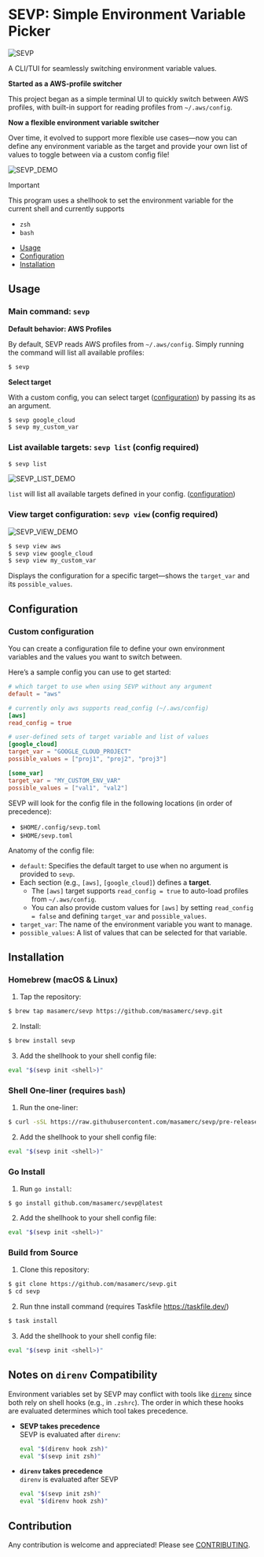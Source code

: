 # SEVP: **Simple Environment Variable Picker**  

![SEVP](./assets/sevp.png)

A CLI/TUI for seamlessly switching environment variable values. 

**Started as a AWS-profile switcher**

This project began as a simple terminal UI to quickly switch between AWS profiles, with built-in support for reading profiles from `~/.aws/config`.

**Now a flexible environment variable switcher**

Over time, it evolved to support more flexible use cases—now you can define any environment variable as the target and provide your own list of values to toggle between via a custom config file!


![SEVP_DEMO](./assets/sevp-demo.gif)

> [!Important]
> This program uses a shellhook to set the environment variable for the current shell and currently supports
> - `zsh`
> - `bash`

- [Usage](#usage)
- [Configuration](#configuration)
- [Installation](#installation)


## Usage

### Main command: `sevp`

**Default behavior: AWS Profiles**

By default, SEVP reads AWS profiles from `~/.aws/config`. Simply running the command will list all available profiles:
```bash
$ sevp
```

**Select target**

With a custom config, you can select target ([configuration](#configuration)) by passing its as an argument.

```bash
$ sevp google_cloud
$ sevp my_custom_var
```

### List available targets: `sevp list` (config required)

```bash
$ sevp list
```

![SEVP_LIST_DEMO](./assets/list-demo.gif)

`list` will list all available targets defined in your config. ([configuration](#configuration))

### View target configuration: `sevp view` (config required)

![SEVP_VIEW_DEMO](./assets/view-demo.gif)

```bash
$ sevp view aws
$ sevp view google_cloud
$ sevp view my_custom_var
```

Displays the configuration for a specific target—shows the `target_var` and its `possible_values`.

## Configuration

### Custom configuration
You can create a configuration file to define your own environment variables and the values you want to switch between.

Here’s a sample config you can use to get started:

```toml
# which target to use when using SEVP without any argument
default = "aws"

# currently only aws supports read_config (~/.aws/config)
[aws]
read_config = true

# user-defined sets of target variable and list of values
[google_cloud]
target_var = "GOOGLE_CLOUD_PROJECT"
possible_values = ["proj1", "proj2", "proj3"]

[some_var]
target_var = "MY_CUSTOM_ENV_VAR"
possible_values = ["val1", "val2"]
```

 SEVP will look for the config file in the following locations (in order of precedence):
- `$HOME/.config/sevp.toml`
- `$HOME/sevp.toml`

Anatomy of the config file:
- `default`: Specifies the default target to use when no argument is provided to `sevp`.
- Each section (e.g., `[aws]`, `[google_cloud]`) defines a **target**.
  - The `[aws]` target supports `read_config = true` to auto-load profiles from `~/.aws/config`.
  - You can also provide custom values for `[aws]` by setting `read_config = false` and defining `target_var` and `possible_values`.
- `target_var`: The name of the environment variable you want to manage.
- `possible_values`: A list of values that can be selected for that variable.


## Installation

### Homebrew (macOS & Linux)
1. Tap the repository:
```bash
$ brew tap masamerc/sevp https://github.com/masamerc/sevp.git
```

2. Install: 
```bash
$ brew install sevp
```

3. Add the shellhook to your shell config file:
```bash
eval "$(sevp init <shell>)"
```

### Shell One-liner (requires `bash`)
1. Run the one-liner:
```bash
$ curl -sSL https://raw.githubusercontent.com/masamerc/sevp/pre-release/scripts/install.sh | bash
```

2. Add the shellhook to your shell config file:
```bash
eval "$(sevp init <shell>)"
```

### Go Install
1. Run `go install`:
```
$ go install github.com/masamerc/sevp@latest
```

2. Add the shellhook to your shell config file:
```bash
eval "$(sevp init <shell>)"
```

### Build from Source
1. Clone this repository:
```bash
$ git clone https://github.com/masamerc/sevp.git
$ cd sevp
```

2. Run thne install command (requires Taskfile https://taskfile.dev/)
```bash
$ task install
```

3. Add the shellhook to your shell config file:
```bash
eval "$(sevp init <shell>)"
```

## Notes on `direnv` Compatibility

Environment variables set by SEVP may conflict with tools like [`direnv`](https://direnv.net/) since both rely on shell hooks (e.g., in `.zshrc`). The order in which these hooks are evaluated determines which tool takes precedence.

- **SEVP takes precedence**  
  SEVP is evaluated after `direnv`:
  ```sh
  eval "$(direnv hook zsh)"
  eval "$(sevp init zsh)"
  ```

- **`direnv` takes precedence**  
`direnv` is evaluated after SEVP
  ```sh
  eval "$(sevp init zsh)"
  eval "$(direnv hook zsh)"
  ```

## Contribution
Any contribution is welcome and appreciated!
Please see [CONTRIBUTING](CONTRIBUTING.md).

